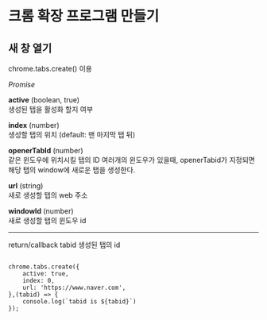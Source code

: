 # 크롬 확장 프로그램 만들기

## 새 창 열기

chrome.tabs.create() 이용

_Promise_


__active__ (boolean, true)  
생성된 탭을 활성화 할지 여부

__index__ (number)  
생성할 탭의 위치 (default: 맨 마지막 탭 뒤)

__openerTabId__ (number)  
같은 윈도우에 위치시킬 탭의 ID
여러개의 윈도우가 있을때, openerTabid가 지정되면 해당 탭의 window에 새로운 탭을 생성한다.

__url__ (string)  
새로 생성할 탭의 web 주소

__windowId__ (number)  
새로 생성할 탭의 윈도우 id

---

return/callback
tabid
생성된 탭의 id


<pre>
<code>
chrome.tabs.create({
    active: true,
    index: 0,
    url: 'https://www.naver.com',
},(tabid) => {
	console.log(`tabid is ${tabid}`)
});
</code>
</pre>